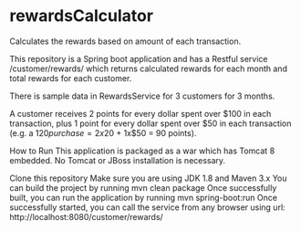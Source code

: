 # rewardsCalculator
Calculates the rewards based on amount of each transaction.

This repository is a Spring boot application and has a Restful service /customer/rewards/ which returns calculated rewards for each month and total rewards for each customer.

There is sample data in RewardsService for 3 customers for 3 months.

A customer receives 2 points for every dollar spent over $100 in each transaction, plus 1 point for every dollar spent over $50 in each transaction
(e.g. a $120 purchase = 2x$20 + 1x$50 = 90 points).

How to Run
This application is packaged as a war which has Tomcat 8 embedded. No Tomcat or JBoss installation is necessary. 

Clone this repository
Make sure you are using JDK 1.8 and Maven 3.x
You can build the project by running mvn clean package
Once successfully built, you can run the application by running mvn spring-boot:run
Once successfully started, you can call the service from any browser using url:
        http://localhost:8080/customer/rewards/
